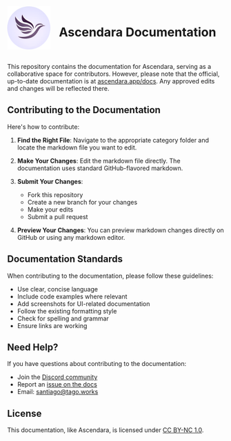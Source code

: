 <div style="display: flex; align-items: center; justify-content: flex-start;">
  <img src="https://raw.githubusercontent.com/Ascendara/ascendara/refs/heads/main/src/public/icon.png" alt="Ascendara Logo" width="100" height="100" style="margin-right: 20px;">
  <h1>Ascendara Documentation</h1>
</div>
<br/>

This repository contains the documentation for Ascendara, serving as a collaborative space for contributors. However, please note that the official, up-to-date documentation is at [ascendara.app/docs](https://ascendara.app/docs). Any approved edits and changes will be reflected there.

## Contributing to the Documentation

Here's how to contribute:

1. **Find the Right File**: Navigate to the appropriate category folder and locate the markdown file you want to edit.

2. **Make Your Changes**: Edit the markdown file directly. The documentation uses standard GitHub-flavored markdown.

3. **Submit Your Changes**: 
   - Fork this repository
   - Create a new branch for your changes
   - Make your edits
   - Submit a pull request

4. **Preview Your Changes**: You can preview markdown changes directly on GitHub or using any markdown editor.

## Documentation Standards

When contributing to the documentation, please follow these guidelines:

- Use clear, concise language
- Include code examples where relevant
- Add screenshots for UI-related documentation
- Follow the existing formatting style
- Check for spelling and grammar
- Ensure links are working

## Need Help?

If you have questions about contributing to the documentation:

- Join the [Discord community](https://discord.gg/ap6W3xMTKW)
- Report an [issue on the docs](https://github.com/Ascendara/docs/issues)
- Email: [santiago@tago.works](mailto:santiago@tago.works)

## License

This documentation, like Ascendara, is licensed under [CC BY-NC 1.0](./LICENSE).